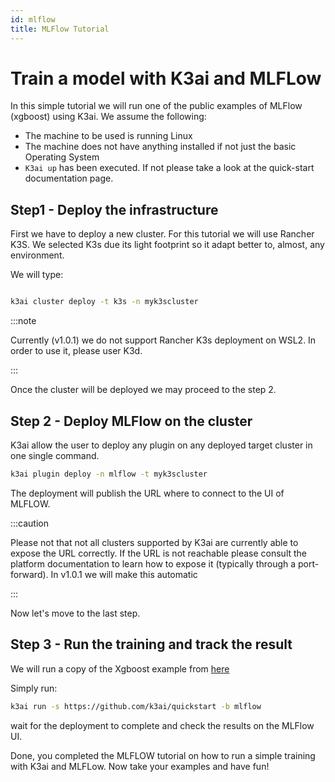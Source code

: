 ```yaml
---
id: mlflow
title: MLFlow Tutorial
---
```


# Train a model with K3ai and MLFLow

In this simple tutorial we will run one of the public examples of MLFlow (xgboost) using K3ai. We assume the following:

- The machine to be used is running Linux
- The machine does not have anything installed if not just the basic Operating System
- `K3ai up` has been executed. If not please take a look at the quick-start documentation page.

## Step1 - Deploy the infrastructure

First we have to deploy a new cluster. For this tutorial we will use Rancher K3S. We selected K3s due its light footprint so it adapt better to, almost, any
environment.

We will type:

```bash

k3ai cluster deploy -t k3s -n myk3scluster

```

:::note

Currently (v1.0.1) we do not support Rancher K3s deployment on WSL2. In order to use it, please user K3d.

:::

Once the cluster will be deployed we may proceed to the step 2.

## Step 2 - Deploy MLFlow on the cluster

K3ai allow the user to deploy any plugin on any deployed target cluster in one single command.

```bash
k3ai plugin deploy -n mlflow -t myk3scluster

```
The deployment will publish the URL where to connect to the UI of MLFLOW.

:::caution

Please not that not all clusters supported by K3ai are currently able to expose the URL correctly. If the URL is not reachable please consult the platform documentation
to learn how to expose it (typically through a port-forward). In v1.0.1 we will make this automatic

:::

Now let's move to the last step.

## Step 3 - Run the training and track the result


We will run a copy of the Xgboost example from [here](https://github.com/mlflow/mlflow/tree/master/examples/xgboost)

Simply run:

```bash
k3ai run -s https://github.com/k3ai/quickstart -b mlflow

```

wait for the deployment to complete and check the results on the MLFlow UI. 

Done, you completed the MLFLOW tutorial on how to run a simple training with K3ai and MLFLow. Now take your examples and have fun!
